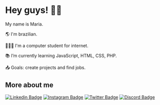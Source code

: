 # Hey guys! 👋🏻

My name is Maria.

🌎 I'm brazilian.

👩🏻‍🎓 I'm a computer student for internet.

📚 I’m currently learning JavaScript, HTML, CSS, PHP.

📤 Goals: create projects and find jobs.

## More about me

[![Linkedin Badge](https://img.shields.io/badge/-LinkedIn-000?style=flat-square&logo=Linkedin&logoColor=054f77&link=LINK_LINKEDIN)](https://www.linkedin.com/in/maria-l-40980a124)
[![Instagram Badge](https://img.shields.io/badge/-Instagram-000?style=flat-square&logo=Instagram&logoColor=e2725b&link=LINK_INSTAGRAM)](https://www.instagram.com/epifxnio/)
[![Twitter Badge](https://img.shields.io/badge/-Twitter-000?style=flat-square&logo=Twitter&logoColor=00aceelink=LINK_TWITTER)](https://twitter.com/epifxnio)
[![Discord Badge](https://img.shields.io/badge/-Discord-000?style=flat-square&logo=Discord&logoColor=483D8B&link=LINK_DISCORD)](https://discord.com/channels/@me)
